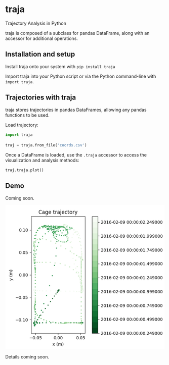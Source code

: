 # traja
Trajectory Analysis in Python

traja is composed of a subclass for pandas DataFrame, along with an accessor for additional operations.

## Installation and setup

Install traja onto your system with `pip install traja`

Import traja into your Python script or via the Python command-line with `import traja`.

## Trajectories with traja

traja stores trajectories in pandas DataFrames, allowing any pandas functions to be used.

Load trajectory:

```python
import traja

traj = traja.from_file('coords.csv')
```

Once a DataFrame is loaded, use the `.traja` accessor to access the visualization and analysis methods:

```python
traj.traja.plot()
```

## Demo

Coming soon.

![dvc_screenshot](dvc_screenshot.png)

Details coming soon.
